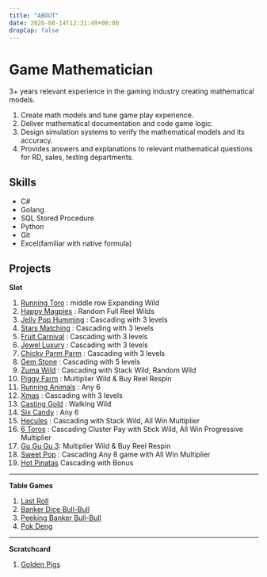 ```yaml
---
title: "ABOUT"
date: 2020-08-14T12:31:49+08:00
dropCap: false
---
```


# Game Mathematician 

3+ years relevant experience in the gaming industry creating mathematical models.

1. Create math models and tune game play experience.
2. Deliver mathematical documentation and code game logic.
3. Design simulation systems to verify the mathematical models and its accuracy.
4. Provides answers and explanations to relevant mathematical questions for RD, sales, testing departments.

## Skills

+ C#
+ Golang
+ SQL Stored Procedure
+ Python
+ Git
+ Excel(familiar with native formula)

## Projects

**Slot**
1. [Running Toro](https://h5c.cqgame.games/86/?token=guest:::3000) : middle row Expanding Wild
2. [Happy Magpies](https://h5c.cqgame.games/88/?token=guest:::3000) : Random Full Reel Wilds
3. [Jelly Pop Humming](https://h5c.cqgame.games/100/?token=guest:::3000) : Cascading with 3 levels
4. [Stars Matching](https://h5c.cqgame.games/101/?token=guest:::3000) : Cascading with 3 levels
5. [Fruit Carnival](https://h5c.cqgame.games/102/?token=guest:::3000) : Cascading with 3 levels
6. [Jewel Luxury](https://h5c.cqgame.games/103/?token=guest:::3000) : Cascading with 3 levels
7. [Chicky Parm Parm](https://h5c.cqgame.games/104/?token=guest:::3000) : Cascading with 3 levels
8. [Gem Stone](https://h5c.cqgame.games/114/?token=guest:::3000) : Cascading with 5 levels
9. [Zuma Wild](https://h5c.cqgame.games/122/?token=guest:::3000) : Cascading with Stack Wild, Random Wild
10. [Piggy Farm](https://h5c.cqgame.games/126/?token=guest:::3000) : Multiplier Wild & Buy Reel Respin
11. [Running Animals](https://h5c.cqgame.games/136/?token=guest:::3000) : Any 6
12. [Xmas](https://h5c.cqgame.games/141/?token=guest:::3000) : Cascading with 3 levels
13. [Casting Gold](https://h5c.cqgame.games/145/?token=guest:::3000) : Walking Wild
14. [Six Candy](https://h5c.cqgame.games/153/?token=guest:::3000) : Any 6
15. [Hecules](https://h5c.cqgame.games/161/?token=guest:::3000) : Cascading with Stack Wild, All Win Multiplier
16. [6 Toros](https://h5c.cqgame.games/173/?token=guest:::3000) : Cascading Cluster Pay with Stick Wild, All Win Progressive Multiplier 
17. [Gu Gu Gu 3](https://h5c.cqgame.games/180/?token=guest:::3000): Multiplier Wild & Buy Reel Respin
18. [Sweet Pop](https://h5c.cqgame.games/206/?token=guest:::3000) : Cascading Any 8 game with All Win Multiplier 
19. [Hot Pinatas](https://h5c.cqgame.games/215/?token=guest:::3000) Cascading with Bonus

----

**Table Games**

1. [Last Roll](https://h5bt.cqgame.games/h5/BT01/??token=guest)
2. [Banker Dice Bull-Bull](https://h5bt.cqgame.games/h5/BT02/??token=guest)
3. [Peeking Banker Bull-Bull](https://h5bt.cqgame.games/h5/BT03/??token=guest)
4. [Pok Deng](https://h5bt.cqgame.games/h5/CH03/??token=guest)

----

**Scratchcard**
1. [Golden Pigs](https://h5c.cqgame.games/168/?token=guest:::3000)